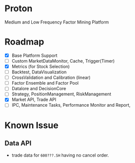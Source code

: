 # Proton
Medium and Low Frequency Factor Mining Platform

# Roadmap

- [x] Base Platform Support
- [ ] Custom MarketDataMonitor, Cache, Trigger(Timer)
- [x] Metrics (for Stock Selection)
- [ ] Backtest, DataVisualization
- [ ] CrossValidation and Calibration (linear)
- [ ] Factor Ensemble and Factor Pool
- [ ] Datalore and DecisionCore
- [ ] Strategy, PositionManagement, RiskManagement
- [x] Market API, Trade API
- [ ] IPC, Maintenance Tasks, Performance Monitor and Report,

# Known Issue

## Data API 
- trade data for `600???.SH` having no cancel order.